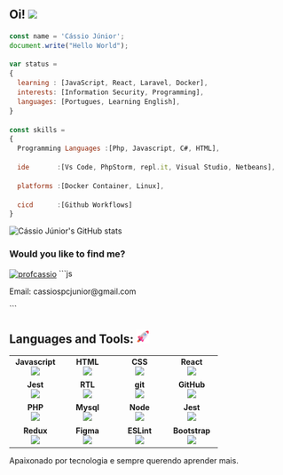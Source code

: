 ## Oi! <img src="https://emojipedia-us.s3.amazonaws.com/source/microsoft-teams/337/waving-hand_1f44b.png" width="24px">

```js
const name = 'Cássio Júnior';
document.write("Hello World");

var status = 
{ 
  learning : [JavaScript, React, Laravel, Docker],
  interests: [Information Security, Programming],
  languages: [Portugues, Learning English],
}

const skills = 
{
  Programming Languages :[Php, Javascript, C#, HTML],
  
  ide       :[Vs Code, PhpStorm, repl.it, Visual Studio, Netbeans],
  
  platforms :[Docker Container, Linux],
  
  cicd      :[Github Workflows]
}

```

![Cássio Júnior's GitHub stats](https://github-readme-stats.vercel.app/api?username=cassiojuniorr&show_icons=true&theme=dracula&count_private=true)

<h3 align="left">Would you like to find me?</h3>
<p align="left">
<a href="https://www.linkedin.com/in/cássio-júnior" target="blank"><img align="center" src="https://img.shields.io/badge/LinkedIn-0077B5?style=for-the-badge&logo=linkedin&logoColor=white" alt="profcassio" /></a>
```js
<p>Email: cassiospcjunior@gmail.com</p>
```
</p>

## Languages and Tools: <img src="https://raw.githubusercontent.com/Tarikul-Islam-Anik/tarikul-islam-anik/main/assets/images/Rocket.png" width="24">

<table width="320px">
  <tbody>
    <tr valign="top">
      <td width="80px" align="center">
      <span><strong>Javascript</strong></span><br>
      <img height="32px" src="https://upload.vectorlogo.zone/logos/javascript/images/239ec8a4-163e-4792-83b6-3f6d96911757.svg">
      </td>
      <td width="80px" align="center">
      <span><strong>HTML</strong></span><br>
      <img height="32" src="https://cdn.jsdelivr.net/gh/devicons/devicon/icons/html5/html5-original.svg">
      </td>
      <td width="80px" align="center">
      <span><strong>CSS</strong></span><br>
      <img height="32px" src="https://cdn.jsdelivr.net/gh/devicons/devicon/icons/css3/css3-original.svg">
      </td>
      <td width="80px" align="center">
      <span><strong>React</strong></span><br>
      <img height="32px" src="https://cdn.jsdelivr.net/gh/devicons/devicon/icons/react/react-original.svg">
      </td>
    </tr>
    <tr valign="top">
      <td width="80px" align="center">
      <span><strong>Jest</strong></span><br>
      <img height="32px" src="https://www.vectorlogo.zone/logos/jestjsio/jestjsio-icon.svg">
      <td width="80px" align="center">
      <span><strong>RTL</strong></span><br>
      <img height="32" src="https://testing-library.com/img/octopus-128x128.png">
      </td>
      <td width="80px" align="center">
      <span><strong>git</strong></span><br>
      <img height="32px" src="https://cdn.jsdelivr.net/gh/devicons/devicon/icons/git/git-plain.svg">
      </td>
      <td width="80px" align="center">
      <span><strong>GitHub</strong></span><br>
      <img height="32px" src="https://cdn.jsdelivr.net/gh/devicons/devicon/icons/github/github-original.svg">
      </td>
    </tr>
    <tr valign="top">
      <td width="80px" align="center">
      <span><strong>PHP</strong></span><br>
      <img height="32" src="https://www.vectorlogo.zone/logos/php/php-ar21.svg">
      </td>
      <td width="80px" align="center">
      <span><strong>Mysql</strong></span><br>
      <img height="32px" src="https://www.vectorlogo.zone/logos/mysql/mysql-ar21.svg">
      </td>
      <td width="80px" align="center">
      <span><strong>Node</strong></span><br>
      <img height="32px" src="https://www.vectorlogo.zone/logos/nodejs/nodejs-icon.svg">
      <td width="80px" align="center">
      <span><strong>Jest</strong></span><br>
      <img height="32px" src="https://www.vectorlogo.zone/logos/jestjsio/jestjsio-icon.svg">
      </td>
    </tr>
    <tr valign="top">
      <td width="80px" align="center">
      <span><strong>Redux</strong></span><br>
      <img height="32" src="https://cdn.worldvectorlogo.com/logos/redux.svg">
      </td>
      <td width="80px" align="center">
      <span><strong>Figma</strong></span><br>
      <img height="32px" src="https://www.vectorlogo.zone/logos/figma/figma-icon.svg">
      </td>
      <td width="80px" align="center">
      <span><strong>ESLint</strong></span><br>
      <img height="32px" src="https://www.vectorlogo.zone/logos/eslint/eslint-icon.svg">
      <td width="80px" align="center">
      <span><strong>Bootstrap</strong></span><br>
      <img height="32px" src="https://upload.vectorlogo.zone/logos/getbootstrap/images/987f8f6c-263a-47b1-a85d-853cfca215d9.svg">
      </td>
    </tr>
  </tbody>
</table>

Apaixonado por tecnologia e sempre querendo aprender mais.
